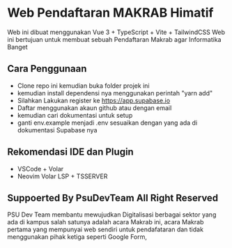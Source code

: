 # Web Pendaftaran MAKRAB Himatif

Web ini dibuat menggunakan Vue 3 + TypeScript + Vite + TailwindCSS Web ini bertujuan untuk membuat sebuah Pendaftaran Makrab agar Informatika Banget

## Cara Penggunaan
- Clone repo ini kemudian buka folder projek ini
- kemudian install dependensi nya menggunakan perintah "yarn add"
- Silahkan Lakukan register ke https://app.supabase.io
- Daftar menggunakan akaun github atau dengan email
- kemudian cari dokumentasi untuk setup 
- ganti env.example menjadi .env sesuaikan dengan yang ada di dokumentasi Supabase nya

## Rekomendasi IDE dan Plugin
- VSCode + Volar
- Neovim Volar LSP + TSSERVER

## Suppoerted By PsuDevTeam All Right Reserved

PSU Dev Team membantu mewujudkan Digitalisasi berbagai sektor yang ada di kampus salah satunya adalah acara Makrab ini, acara Makrab pertama yang mempunyai web sendiri untuk pendafataran dan tidak menggunakan pihak ketiga seperti Google Form, 
